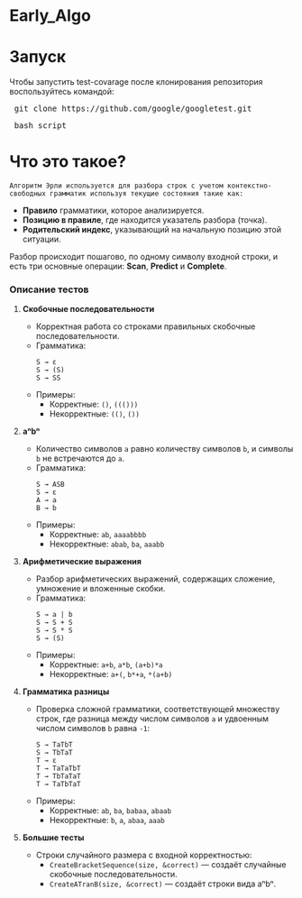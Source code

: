 # Early_Algo

# Запуск
Чтобы запустить test-covarage после клонирования репозитория воспользуйтесь командой:
<pre> git clone https://github.com/google/googletest.git </pre>
<pre> bash script </pre>

# Что это такое? 
    Алгоритм Эрли используется для разбора строк с учетом контекстно-свободных грамматик используя текущие состояния такие как:
- **Правило** грамматики, которое анализируется.
- **Позицию в правиле**, где находится указатель разбора (точка).
- **Родительский индекс**, указывающий на начальную позицию этой ситуации.

Разбор происходит пошагово, по одному символу входной строки, и есть три основные операции: **Scan**, **Predict** и **Complete**.

### Описание тестов 
1. **Скобочные последовательности**
   - Корректная работа со строками правильных скобочные последовательности.
   - Грамматика:
     ```
     S → ε
     S → (S)
     S → SS
     ```
   - Примеры:
     - Корректные: `()`, `((()))`
     - Некорректные: `(()`, `())`

2. **aⁿbⁿ**
   - Количество символов `a` равно количеству символов `b`, и символы `b` не встречаются до `a`.
   - Грамматика:
     ```
     S → ASB
     S → ε
     A → a
     B → b
     ```
   - Примеры:
     - Корректные: `ab`, `aaaabbbb`
     - Некорректные: `abab`, `ba`, `aaabb`

3. **Арифметические выражения**
   - Разбор арифметических выражений, содержащих сложение, умножение и вложенные скобки.
   - Грамматика:
     ```
     S → a | b
     S → S + S
     S → S * S
     S → (S)
     ```
   - Примеры:
     - Корректные: `a+b`, `a*b`, `(a+b)*a`
     - Некорректные: `a+(`, `b*+a`, `*(a+b)`

4. **Грамматика разницы**
   - Проверка сложной грамматики, соответствующей множеству строк, где разница между числом символов `a` и удвоенным числом символов `b` равна `-1`:
     ```
     S → TaTbT
     S → TbTaT
     T → ε
     T → TaTaTbT
     T → TbTaTaT
     T → TaTbTaT
     ```
   - Примеры:
     - Корректные: `ab`, `ba`, `babaa`, `abaab`
     - Некорректные: `b`, `a`, `abaa`, `aaab`

5. **Большие тесты**
   - Cтроки случайного размера с входной корректностью:
     - `CreateBracketSequence(size, &correct)` — создаёт случайные скобочные последовательности.
     - `CreateATranB(size, &correct)` — создаёт строки вида aⁿbⁿ.
